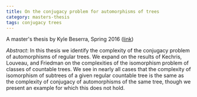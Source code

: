 ```yaml
---
title: On the conjugacy problem for automorphisms of trees
category: masters-thesis
tags: conjugacy trees
---
```

A master's thesis by Kyle Beserra, Spring 2016 ([link](http://scholarworks.boisestate.edu/td/1083/))<!--more-->

*Abstract*: In this thesis we identify the complexity of the conjugacy problem of automorphisms of regular trees. We expand on the results of Kechris, Louveau, and Friedman on the complexities of the isomorphism problem of classes of countable trees. We see in nearly all cases that the complexity of isomorphism of subtrees of a given regular countable tree is the same as the complexity of conjugacy of automorphisms of the same tree, though we present an example for which this does not hold.
